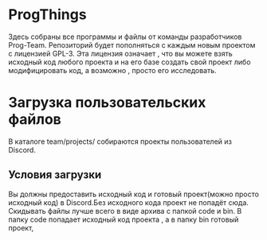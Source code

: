 # ProgThings
Здесь собраны все программы и файлы от команды разработчиков Prog-Team.
Репозиторий будет пополняться с каждым новым проектом с лицензией GPL-3.
Эта лицензия означает , что вы можете взять исходный код любого проекта и
на его базе создать свой проект либо модифицировать код,
а возможно , просто его исследовать.
# Загрузка пользовательских файлов
В каталоге team/projects/
собираются проекты пользователей из Discord.
## Условия загрузки
Вы должны предоставить исходный код и готовый проект(можно просто исходный код)
в Discord.Без исходного кода проект не попадёт сюда.
Скидывать файлы лучше всего в виде архива с папкой code и bin.
В папку code попадает исходный код проекта , а в папку bin готовый проект,

